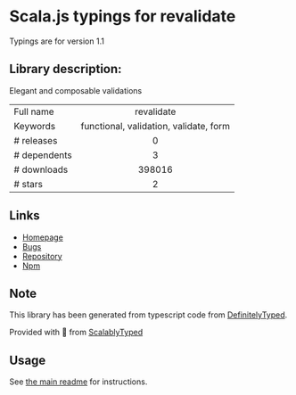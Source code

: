 
# Scala.js typings for revalidate

Typings are for version 1.1

## Library description:
Elegant and composable validations

|                    |                 |
| ------------------ | :-------------: |
| Full name          | revalidate |
| Keywords           | functional, validation, validate, form |
| # releases         | 0 |
| # dependents       | 3 |
| # downloads        | 398016 |
| # stars            | 2 |

## Links
- [Homepage](https://github.com/jfairbank/revalidate#readme)
- [Bugs](https://github.com/jfairbank/revalidate/issues)
- [Repository](https://github.com/jfairbank/revalidate)
- [Npm](https://www.npmjs.com/package/revalidate)
    


## Note
This library has been generated from typescript code from [DefinitelyTyped](https://definitelytyped.org).

Provided with :purple_heart: from [ScalablyTyped](https://github.com/oyvindberg/ScalablyTyped)

## Usage
See [the main readme](../../readme.md) for instructions.


